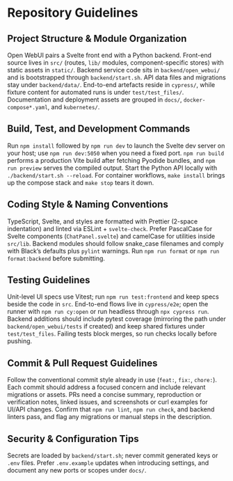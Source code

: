 # Repository Guidelines

## Project Structure & Module Organization
Open WebUI pairs a Svelte front end with a Python backend. Front-end source lives in `src/` (routes, `lib/` modules, component-specific stores) with static assets in `static/`. Backend service code sits in `backend/open_webui/` and is bootstrapped through `backend/start.sh`. API data files and migrations stay under `backend/data/`. End-to-end artefacts reside in `cypress/`, while fixture content for automated runs is under `test/test_files/`. Documentation and deployment assets are grouped in `docs/`, `docker-compose*.yaml`, and `kubernetes/`.

## Build, Test, and Development Commands
Run `npm install` followed by `npm run dev` to launch the Svelte dev server on your host; use `npm run dev:5050` when you need a fixed port. `npm run build` performs a production Vite build after fetching Pyodide bundles, and `npm run preview` serves the compiled output. Start the Python API locally with `./backend/start.sh --reload`. For container workflows, `make install` brings up the compose stack and `make stop` tears it down.

## Coding Style & Naming Conventions
TypeScript, Svelte, and styles are formatted with Prettier (2-space indentation) and linted via ESLint + `svelte-check`. Prefer PascalCase for Svelte components (`ChatPanel.svelte`) and camelCase for utilities inside `src/lib`. Backend modules should follow snake_case filenames and comply with Black’s defaults plus `pylint` warnings. Run `npm run format` or `npm run format:backend` before submitting.

## Testing Guidelines
Unit-level UI specs use Vitest; run `npm run test:frontend` and keep specs beside the code in `src`. End-to-end flows live in `cypress/e2e`; open the runner with `npm run cy:open` or run headless through `npx cypress run`. Backend additions should include pytest coverage (mirroring the path under `backend/open_webui/tests` if created) and keep shared fixtures under `test/test_files`. Failing tests block merges, so run checks locally before pushing.

## Commit & Pull Request Guidelines
Follow the conventional commit style already in use (`feat:`, `fix:`, `chore:`). Each commit should address a focused concern and include relevant migrations or assets. PRs need a concise summary, reproduction or verification notes, linked issues, and screenshots or curl examples for UI/API changes. Confirm that `npm run lint`, `npm run check`, and backend linters pass, and flag any migrations or manual steps in the description.

## Security & Configuration Tips
Secrets are loaded by `backend/start.sh`; never commit generated keys or `.env` files. Prefer `.env.example` updates when introducing settings, and document any new ports or scopes under `docs/`.
